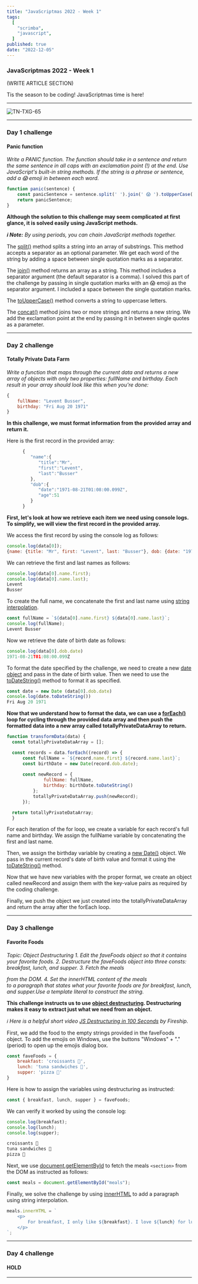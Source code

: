 ```yaml
---
title: "JavaScriptmas 2022 - Week 1"
tags:
  [
    "scrimba",
    "javascript",
  ]
published: true
date: "2022-12-05"
---
```


### JavaScriptmas 2022 - Week 1
(WRITE ARTICLE SECTION)

Tis the season to be coding! JavaScriptmas time is here!

---

![TN-TXG-65](img/TN-TXG-65.png)

---

### Day 1 challenge
#### Panic function
*Write a PANIC function. The function should take in a sentence and return the same sentence in all caps with an exclamation point (!) at the end. Use JavaScript's built-in string methods. If the string is a phrase or sentence, add a 😱 emoji in between each word.* 

```javascript
function panic(sentence) {
    const panicSentence = sentence.split(' ').join(' 😱 ').toUpperCase().concat('!');
    return panicSentence;
}
```

**Although the solution to this challenge may seem complicated at first glance, it is solved easily using JavaScript methods.**

***ℹ Note:*** *By using periods, you can chain JavaScript methods together.*

The [split()](https://www.w3schools.com/jsref/jsref_split.asp) method splits a string into an array of substrings. This method accepts a separator as an optional parameter. We get each word of the string by adding a space between single quotation marks as a separator.

The [join()](https://www.w3schools.com/jsref/jsref_join.asp) method returns an array as a string. This method includes a separator argument (the default separator is a comma). I solved this part of the challenge by passing in single quotation marks with an 😱 emoji as the separator argument. I included a space between the single quotation marks.

The [toUpperCase()](https://www.w3schools.com/jsref/jsref_touppercase.asp) method converts a string to uppercase letters. 

The [concat()](https://www.w3schools.com/jsref/jsref_concat_string.asp) method joins two or more strings and returns a new string. We add the exclamation point at the end by passing it in between single quotes as a parameter.

---

### Day 2 challenge
#### Totally Private Data Farm
*Write a function that maps through the current data and returns a new array of objects with only two properties: fullName and birthday. Each result in your array should look like this when you're done:* 
```javascript
{
    fullName: "Levent Busser", 
    birthday: "Fri Aug 20 1971"
}
```

**In this challenge, we must format information from the provided array and return it.**

Here is the first record in the provided array: 
```javascript
      {
         "name":{
            "title":"Mr",
            "first":"Levent",
            "last":"Busser"
         },
         "dob":{
            "date":"1971-08-21T01:08:00.099Z",
            "age":51
         }
      }
```

**First, let's look at how we retrieve each item we need using console logs. To simplify, we will view the first record in the provided array.**

We access the first record by using the console log as follows:
```javascript
console.log(data[0]);
{name: {title: "Mr", first: "Levent", last: "Busser"}, dob: {date: "1971-08-21T01:08:00.099Z", age: 51}}
```

We can retrieve the first and last names as follows:
```javascript
console.log(data[0].name.first);
console.log(data[0].name.last);
Levent
Busser
```

To create the full name, we concatenate the first and last name using [string interpolation](https://www.w3schools.com/js/js_string_templates.asp).
```javascript
const fullName = `${data[0].name.first} ${data[0].name.last}`;
console.log(fullName);
Levent Busser
```

Now we retrieve the date of birth date as follows:
```javascript
console.log(data[0].dob.date)
1971-08-21T01:08:00.099Z
```

To format the date specified by the challenge, we need to create a new [date object](https://www.w3schools.com/js/js_dates.asp) and pass in the date of birth value. Then we need to use the [toDateString()](https://www.w3schools.com/jsref/jsref_todatestring.asp) method to format it as specified.
```javascript
const date = new Date (data[0].dob.date)
console.log(date.toDateString())
Fri Aug 20 1971
```

**Now that we understand how to format the data, we can use a [forEach()](https://www.w3schools.com/jsref/jsref_foreach.asp) loop for cycling through the provided data array and then push the formatted data into a new array called totallyPrivateDataArray to return.**

```javascript
function transformData(data) {
  const totallyPrivateDataArray = [];

  const records = data.forEach((record) => {
      const fullName = `${record.name.first} ${record.name.last}`;    
      const birthDate = new Date(record.dob.date);    
          
      const newRecord = {
              fullName: fullName,
              birthday: birthDate.toDateString()
          };
          totallyPrivateDataArray.push(newRecord);
      });

  return totallyPrivateDataArray;
  }
```

For each iteration of the for loop, we create a variable for each record's full name and birthday. We assign the fullName variable by concatenating the first and last name. 

Then, we assign the birthday variable by creating a [new Date()](https://www.w3schools.com/js/js_dates.asp) object. We pass in the current record's date of birth value and format it using the [toDateString()](https://www.w3schools.com/jsref/jsref_todatestring.asp) method.

Now that we have new variables with the proper format, we create an object called newRecord and assign them with the key-value pairs as required by the coding challenge.

Finally, we push the object we just created into the totallyPrivateDataArray and return the array after the forEach loop.

---

### Day 3 challenge
#### Favorite Foods
*Topic: Object Destructuring*
*1. Edit the faveFoods object so that it contains your favorite foods.*
*2. Destructure the faveFoods object into three consts: breakfast, lunch, and supper.*
*3. Fetch the meals <section> from the DOM.*
*4. Set the innerHTML content of the meals <section> to a paragraph that states what your favorite foods are for breakfast, lunch, and supper.Use a template literal to construct the string.*

**This challenge instructs us to use [object destructuring](https://www.w3schools.com/react/react_es6_destructuring.asp). Destructuring makes it easy to extract just what we need from an object.**

*ℹ Here is a helpful short video [JS Destructuring in 100 Seconds](https://www.youtube.com/watch?v=UgEaJBz3bjY) by Fireship.*

First, we add the food to the empty strings provided in the faveFoods object. To add the emojis on Windows, use the buttons "Windows" + "." (period) to open up the emojis dialog box.
```javascript
const faveFoods = {
    breakfast: 'croissants 🥐',
    lunch: 'tuna sandwiches 🥪',
    supper: 'pizza 🍕'
}
```

Here is how to assign the variables using destructuring as instructed:
```javascript
const { breakfast, lunch, supper } = faveFoods;
```

We can verify it worked by using the console log:
```javascript
console.log(breakfast);
console.log(lunch);
console.log(supper);

croissants 🥐
tuna sandwiches 🥪
pizza 🍕
```

Next, we use [document.getElementById]() to fetch the meals `<section>` from the DOM as instructed as follows:
```javascript
const meals = document.getElementById("meals");
```

Finally, we solve the challenge by using [innerHTML](https://www.w3schools.com/jsref/prop_html_innerhtml.asp) to add a paragraph using string interpolation.
```javascript
meals.innerHTML = `
    <p>
        For breakfast, I only like ${breakfast}. I love ${lunch} for lunch, and I usually want ${supper} for supper.
    </p>
`;    
```

---

### Day 4 challenge
#### HOLD

---